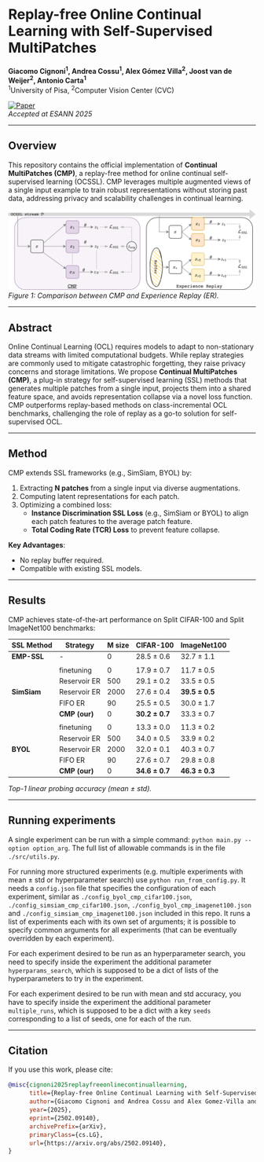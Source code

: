 
# Replay-free Online Continual Learning with Self-Supervised MultiPatches

**Giacomo Cignoni<sup>1</sup>, Andrea Cossu<sup>1</sup>, Alex Gómez Villa<sup>2</sup>, Joost van de Weijer<sup>2</sup>, Antonio Carta<sup>1</sup>**  
<sup>1</sup>University of Pisa, <sup>2</sup>Computer Vision Center (CVC)  

[![Paper](https://img.shields.io/badge/Paper-Arxiv-red.svg)](https://www.arxiv.org/abs/2502.09140)  
*Accepted at ESANN 2025*

---

## Overview
This repository contains the official implementation of **Continual MultiPatches (CMP)**, a replay-free method for online continual self-supervised learning (OCSSL). CMP leverages multiple augmented views of a single input example to train robust representations without storing past data, addressing privacy and scalability challenges in continual learning.

![CMP vs ER](./cmpv2.png)  
*Figure 1: Comparison between CMP and Experience Replay (ER).*

---

## Abstract
Online Continual Learning (OCL) requires models to adapt to non-stationary data streams with limited computational budgets. While replay strategies are commonly used to mitigate catastrophic forgetting, they raise privacy concerns and storage limitations. We propose **Continual MultiPatches (CMP)**, a plug-in strategy for self-supervised learning (SSL) methods that generates multiple patches from a single input, projects them into a shared feature space, and avoids representation collapse via a novel loss function. CMP outperforms replay-based methods on class-incremental OCL benchmarks, challenging the role of replay as a go-to solution for self-supervised OCL.

---

## Method
CMP extends SSL frameworks (e.g., SimSiam, BYOL) by:
1. Extracting **N patches** from a single input via diverse augmentations.
2. Computing latent representations for each patch.
3. Optimizing a combined loss:  
   - **Instance Discrimination SSL Loss** (e.g., SimSiam or BYOL) to align each patch features to the average patch feature.  
   - **Total Coding Rate (TCR) Loss** to prevent feature collapse.

**Key Advantages**:  
- No replay buffer required.  
- Compatible with existing SSL models.  

---

## Results
CMP achieves state-of-the-art performance on Split CIFAR-100 and Split ImageNet100 benchmarks:

| SSL Method | Strategy        | M size | CIFAR-100          | ImageNet100        |
|------------|-----------------|--------|--------------------|--------------------|
| **EMP-SSL**| -               | 0      | 28.5 ± 0.6         | 32.7 ± 1.1         |
||||||
|            | finetuning      | 0      | 17.9 ± 0.7         | 11.7 ± 0.5         |
|            | Reservoir ER    | 500    | 29.1 ± 0.2         | 33.5 ± 0.5         |
|**SimSiam** | Reservoir ER    | 2000   | 27.6 ± 0.4         | **39.5 ± 0.5**     |
|            | FIFO ER         | 90     | 25.5 ± 0.5         | 30.0 ± 1.7         |
|            | **CMP (our)**   | 0      | **30.2 ± 0.7**     | 33.3 ± 0.7         |
||||||
|            | finetuning      | 0      | 13.3 ± 0.0         | 11.3 ± 0.2         |
|            | Reservoir ER    | 500    | 34.0 ± 0.5         | 33.9 ± 0.2         |
|  **BYOL**  | Reservoir ER    | 2000   | 32.0 ± 0.1         | 40.3 ± 0.7         |
|            | FIFO ER         | 90     | 27.6 ± 0.7         | 29.8 ± 0.8         |
|            | **CMP (our)**   | 0      | **34.6 ± 0.7**     | **46.3 ± 0.3**     |

*Top-1 linear probing accuracy (mean ± std).*

---

## Running experiments
A single experiment can be run with a simple command: `python main.py --option option_arg`. The full list of allowable commands is in the file `./src/utils.py`.

For running more structured experiments (e.g. multiple experiments with mean ± std or hyperparameter search) use `python run_from_config.py`. It needs a `config.json` file that specifies the configuration of each experiment, similar as `./config_byol_cmp_cifar100.json`, `./config_simsiam_cmp_cifar100.json`, `./config_byol_cmp_imagenet100.json` and `./config_simsiam_cmp_imagenet100.json` included in this repo.
It runs a list of experiments each with its own set of arguments; it is possible to specify common arguments for all experiments (that can be eventually overridden by each experiment). 

For each experiment desired to be run as an hyperparameter search, you need to specify inside the experiment the additional parameter `hyperparams_search`, which is supposed to be a dict of lists of the hyperparameters to try in the experiment.

For each experiment desired to be run with mean and std accuracy, you have to specify inside the experiment the additional parameter `multiple_runs`, which is supposed to be a dict with a key `seeds` corresponding to a list of seeds, one for each of the run.

---

## Citation
If you use this work, please cite:
```bibtex
@misc{cignoni2025replayfreeonlinecontinuallearning,
      title={Replay-free Online Continual Learning with Self-Supervised MultiPatches}, 
      author={Giacomo Cignoni and Andrea Cossu and Alex Gomez-Villa and Joost van de Weijer and Antonio Carta},
      year={2025},
      eprint={2502.09140},
      archivePrefix={arXiv},
      primaryClass={cs.LG},
      url={https://arxiv.org/abs/2502.09140}, 
}
```

